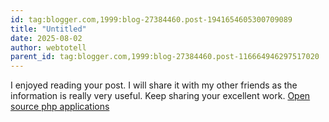 ```yaml
---
id: tag:blogger.com,1999:blog-27384460.post-1941654605300709089
title: "Untitled"
date: 2025-08-02
author: webtotell
parent_id: tag:blogger.com,1999:blog-27384460.post-116664946297517020
---
```


I enjoyed reading your post. I will share it with my other friends as the information is really very useful. Keep sharing your excellent work. [Open source php applications](https://www.webtotell.com/Forum-Best-Free-And-Open-Source-PHP-CMS-Applications)
